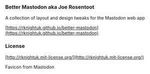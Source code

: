 ### Better Mastodon aka Joe Rosentoot

A collection of layout and design tweaks for the Mastodon web app

[https://rknightuk.github.io/better-mastodon](https://rknightuk.github.io/better-mastodon)

### License 

[http://rknightuk.mit-license.org/](http://rknightuk.mit-license.org/)

Favicon from Mastodon
